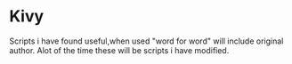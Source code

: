# Kivy
Scripts i have found useful,when used "word for word" will include original author.
Alot of the time these will be scripts i have modified.
